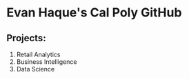 # Evan Haque's Cal Poly GitHub
## Projects:

1. Retail Analytics
2. Business Intelligence
3. Data Science
